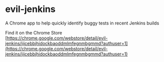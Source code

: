 # evil-jenkins
A Chrome app to help quickly identify buggy tests in recent Jenkins builds

Find it on the Chrome Store [https://chrome.google.com/webstore/detail/evil-jenkins/jijcebbjhidockbaoddmlmfegnmbgmmd?authuser=1](https://chrome.google.com/webstore/detail/evil-jenkins/jijcebbjhidockbaoddmlmfegnmbgmmd?authuser=1)
